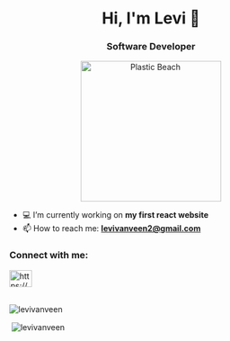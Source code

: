 <h1 align="center">Hi, I'm Levi 👋</h1>
<h3 align="center">Software Developer</h3>

<p align="center">
    <img src="https://raw.githubusercontent.com/levivanveen/levivanveen/main/plasticBeach.gif" alt="Plastic Beach" width="250"/>
</p>

- :computer: I’m currently working on **my first react website**
- :mailbox: How to reach me: **levivanveen2@gmail.com**

<h3 align="left">Connect with me:</h3>
<a href="https://discord.gg/https://discordapp.com/users/566774289525899305/" target="blank"><img align="center" src="https://raw.githubusercontent.com/rahuldkjain/github-profile-readme-generator/master/src/images/icons/Social/discord.svg" alt="https://discordapp.com/users/325680966976929793/" height="30" width="40" /></a>
<br><br>

<p align="left"> <img src="https://komarev.com/ghpvc/?username=levivanveen&label=Profile%20views&color=0e75b6&style=flat" alt="levivanveen" /> </p>
<p>&nbsp;<img align="center" src="https://github-readme-stats.vercel.app/api?username=levivanveen&show_icons=true&locale=en" alt="levivanveen" /></p>